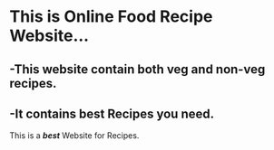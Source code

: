 # This is Online Food Recipe Website...
## -This website contain both veg and non-veg recipes.
## -It contains best Recipes you need.
This is a ***best*** Website for Recipes.
